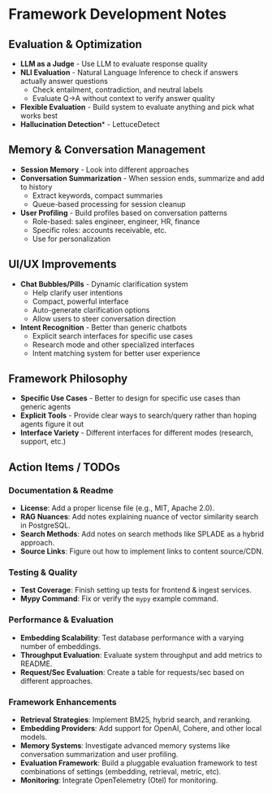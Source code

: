 # Framework Development Notes

## Evaluation & Optimization
- **LLM as a Judge** - Use LLM to evaluate response quality
- **NLI Evaluation** - Natural Language Inference to check if answers actually answer questions
  - Check entailment, contradiction, and neutral labels
  - Evaluate Q->A without context to verify answer quality
- **Flexible Evaluation** - Build system to evaluate anything and pick what works best
- **Hallucination Detection*** - LettuceDetect

## Memory & Conversation Management
- **Session Memory** - Look into different approaches
- **Conversation Summarization** - When session ends, summarize and add to history
  - Extract keywords, compact summaries
  - Queue-based processing for session cleanup
- **User Profiling** - Build profiles based on conversation patterns
  - Role-based: sales engineer, engineer, HR, finance
  - Specific roles: accounts receivable, etc.
  - Use for personalization

## UI/UX Improvements
- **Chat Bubbles/Pills** - Dynamic clarification system
  - Help clarify user intentions
  - Compact, powerful interface
  - Auto-generate clarification options
  - Allow users to steer conversation direction
- **Intent Recognition** - Better than generic chatbots
  - Explicit search interfaces for specific use cases
  - Research mode and other specialized interfaces
  - Intent matching system for better user experience

## Framework Philosophy
- **Specific Use Cases** - Better to design for specific use cases than generic agents
- **Explicit Tools** - Provide clear ways to search/query rather than hoping agents figure it out
- **Interface Variety** - Different interfaces for different modes (research, support, etc.)

## Action Items / TODOs

### Documentation & Readme
- **License**: Add a proper license file (e.g., MIT, Apache 2.0).
- **RAG Nuances**: Add notes explaining nuance of vector similarity search in PostgreSQL.
- **Search Methods**: Add notes on search methods like SPLADE as a hybrid approach.
- **Source Links**: Figure out how to implement links to content source/CDN.

### Testing & Quality
- **Test Coverage**: Finish setting up tests for frontend & ingest services.
- **Mypy Command**: Fix or verify the `mypy` example command.

### Performance & Evaluation
- **Embedding Scalability**: Test database performance with a varying number of embeddings.
- **Throughput Evaluation**: Evaluate system throughput and add metrics to README.
- **Request/Sec Evaluation**: Create a table for requests/sec based on different approaches.

### Framework Enhancements
- **Retrieval Strategies**: Implement BM25, hybrid search, and reranking.
- **Embedding Providers**: Add support for OpenAI, Cohere, and other local models.
- **Memory Systems**: Investigate advanced memory systems like conversation summarization and user profiling.
- **Evaluation Framework**: Build a pluggable evaluation framework to test combinations of settings (embedding, retrieval, metric, etc).
- **Monitoring**: Integrate OpenTelemetry (Otel) for monitoring.